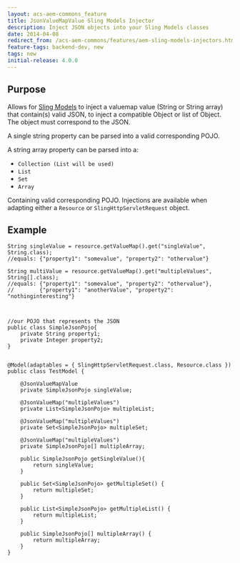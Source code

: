 ```yaml
---
layout: acs-aem-commons_feature
title: JsonValueMapValue Sling Models Injector
description: Inject JSON objects into your Sling Models classes
date: 2014-04-08
redirect_from: /acs-aem-commons/features/aem-sling-models-injectors.html
feature-tags: backend-dev, new
tags: new
initial-release: 4.0.0
---
```


## Purpose

Allows for [Sling Models](http://sling.apache.org/documentation/bundles/models.html) to inject a valuemap value (String or String array) that contain(s) valid JSON, to inject a compatible Object or list of Object.
The object must correspond to the JSON.

A single string property can be parsed into a valid corresponding POJO.

A string array property can be parsed into a:


* `Collection (List will be used)`
* `List`
* `Set`
* `Array`

Containing valid corresponding POJO.
Injections are available when adapting either a `Resource` or `SlingHttpServletRequest` object.


## Example


    String singleValue = resource.getValueMap().get("singleValue", String.class);
    //equals: {"property1": "somevalue", "property2": "othervalue"}
    
    String multiValue = resource.getValueMap().get("multipleValues", String[].class);
    //equals: {"property1": "somevalue", "property2": "othervalue"}, 
    //        {"property1": "anotherValue", "property2": "nothinginteresting"}
    


    //our POJO that represents the JSON 
    public class SimpleJsonPojo{
        private String property1;
        private Integer property2;
    }


    @Model(adaptables = { SlingHttpServletRequest.class, Resource.class })
    public class TestModel {

        @JsonValueMapValue
        private SimpleJsonPojo singleValue;
        
        @JsonValueMap("multipleValues")
        private List<SimpleJsonPojo> multipleList;
        
        @JsonValueMap("multipleValues")
        private Set<SimpleJsonPojo> multipleSet;
               
        @JsonValueMap("multipleValues")
        private SimpleJsonPojo[] multipleArray;
        
        public SimpleJsonPojo getSingleValue(){
            return singleValue;
        }

        public Set<SimpleJsonPojo> getMultipleSet() {
            return multipleSet;
        }
        
        public List<SimpleJsonPojo> getMultipleList() {
            return multipleList;
        }
                
        public SimpleJsonPojo[] multipleArray() {
            return multipleArray;
        }
    }
